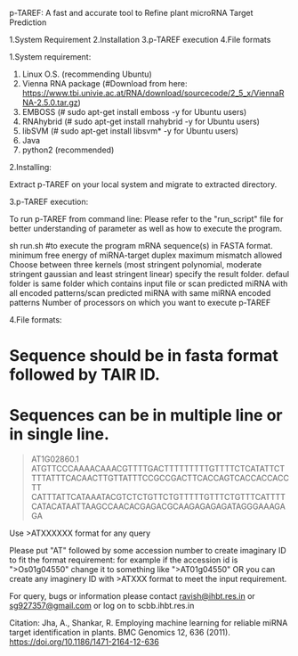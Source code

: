 p-TAREF: A fast and accurate tool to Refine plant microRNA Target Prediction


1.System Requirement
2.Installation
3.p-TAREF execution
4.File formats


1.System requirement:

1. Linux O.S. (recommending Ubuntu)
2. Vienna RNA package (#Download from here: https://www.tbi.univie.ac.at/RNA/download/sourcecode/2_5_x/ViennaRNA-2.5.0.tar.gz)
3. EMBOSS (# sudo apt-get install emboss -y for Ubuntu users)
4. RNAhybrid (# sudo apt-get install rnahybrid -y for Ubuntu users)
5. libSVM (# sudo apt-get install libsvm* -y for Ubuntu users)
6. Java
7. python2 (recommended)

2.Installing:

Extract p-TAREF on your local system and migrate to extracted directory.


3.p-TAREF execution:

 To run p-TAREF from command line: 
 Please refer to the "run_script" file for better understanding of parameter as well as how to execute the program.

 
 sh run.sh #to execute the program
 <mRNA file>    mRNA sequence(s) in FASTA format.
 <energy cutoff>	minimum free energy of miRNA-target duplex
 <mismatch allowed>	maximum mismatch allowed
 <kernel>	Choose between three kernels (most stringent polynomial, moderate stringent gaussian and least stringent linear)
 <result folder>	specify the result folder. defaul folder is same folder which contains input file
 <all> or <same>	scan predicted miRNA with all encoded patterns/scan predicted miRNA with same miRNA encoded patterns
 <Number of processos>	Number of processors on which you want to execute p-TAREF



4.File formats:

# Sequence should be in fasta format followed by TAIR ID.
# Sequences can be in multiple line or in single line.

>AT1G02860.1
ATGTTCCCAAAACAAACGTTTTGACTTTTTTTTTGTTTTCTCATATTCTTTTATTTCACAACTTGTTATTTCCGCCGACTTCACCAGTCACCACCACCTT
CATTTATTCATAAATACGTCTCTGTTCTGTTTTTGTTTCTGTTTCATTTTCATACATAATTAAGCCAACACGAGACGCAAGAGAGAGATAGGGAAAGAGA



Use >ATXXXXXX format for any query

Please put "AT" followed by some accession number to create imaginary ID to fit the format requirement: for example if the accession id is ">Os01g04550" change it to something like ">AT01g04550"
OR you can create any imaginery ID with >ATXXX format to meet the input requirement.




For query, bugs or information please contact ravish@ihbt.res.in or sg927357@gmail.com or log on to scbb.ihbt.res.in
  
Citation: Jha, A., Shankar, R. Employing machine learning for reliable miRNA target identification in plants. BMC Genomics 12, 636 (2011). https://doi.org/10.1186/1471-2164-12-636
